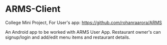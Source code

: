 # ARMS-Client
College Mini Project, For User's app: https://github.com/rohanraarora/ARMS

An Android app to be worked with ARMS User App. Restaurant owner's can signup/login and add/edit menu items and restaurant details.
